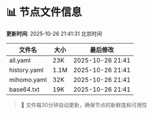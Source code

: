 # 📊 节点文件信息

**更新时间**: 2025-10-26 21:41:31 北京时间

| 文件名 | 大小 | 最后修改 |
|--------|------|----------|
| all.yaml | 23K | 2025-10-26 21:41 |
| history.yaml | 1.1M | 2025-10-26 21:41 |
| mihomo.yaml | 32K | 2025-10-26 21:41 |
| base64.txt | 19K | 2025-10-26 21:41 |

> 🔄 文件每30分钟自动更新，确保节点的新鲜度和可用性
